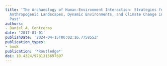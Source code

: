 ```yaml
---
title: 'The Archaeology of Human-Environment Interaction: Strategies for Investigating
  Anthropogenic Landscapes, Dynamic Environments, and Climate Change in the Human
  Past'
authors:
- Daniel A. Contreras
date: '2017-01-01'
publishDate: '2024-04-15T00:02:16.775855Z'
publication_types:
- book
publication: '*Routledge*'
doi: 10.4324/9781315697697 
---
```

